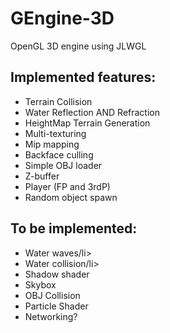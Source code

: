 # GEngine-3D
OpenGL 3D engine using JLWGL 

## Implemented features:
<ul> 
  <li>Terrain Collision</li>
  <li>Water Reflection AND Refraction</li>
  <li>HeightMap Terrain Generation</li>
  <li>Multi-texturing</li>
  <li>Mip mapping</li>
  <li>Backface culling</li>
  <li>Simple OBJ loader</li>
  <li>Z-buffer</li>
  <li>Player (FP and 3rdP)</li>
  <li>Random object spawn</li>
</ul>

## To be implemented:
<ul>
  <li>Water waves/li>
  <li>Water collision/li>
  <li>Shadow shader</li>
  <li>Skybox</li>
  <li>OBJ Collision</li>
  <li>Particle Shader</li>
  <li>Networking?</li>
</ul>


